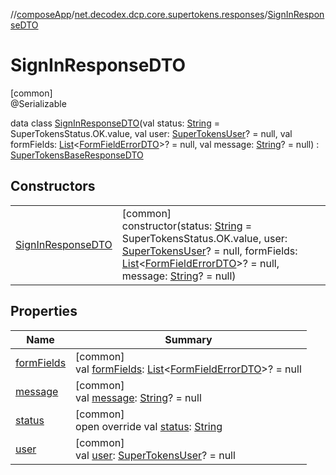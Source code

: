 //[composeApp](../../../index.md)/[net.decodex.dcp.core.supertokens.responses](../index.md)/[SignInResponseDTO](index.md)

# SignInResponseDTO

[common]\
@Serializable

data class [SignInResponseDTO](index.md)(val status: [String](https://kotlinlang.org/api/latest/jvm/stdlib/kotlin/-string/index.html) = SuperTokensStatus.OK.value, val user: [SuperTokensUser](../../net.decodex.dcp.core.supertokens.models/-super-tokens-user/index.md)? = null, val formFields: [List](https://kotlinlang.org/api/latest/jvm/stdlib/kotlin.collections/-list/index.html)&lt;[FormFieldErrorDTO](../-form-field-error-d-t-o/index.md)&gt;? = null, val message: [String](https://kotlinlang.org/api/latest/jvm/stdlib/kotlin/-string/index.html)? = null) : [SuperTokensBaseResponseDTO](../-super-tokens-base-response-d-t-o/index.md)

## Constructors

| | |
|---|---|
| [SignInResponseDTO](-sign-in-response-d-t-o.md) | [common]<br>constructor(status: [String](https://kotlinlang.org/api/latest/jvm/stdlib/kotlin/-string/index.html) = SuperTokensStatus.OK.value, user: [SuperTokensUser](../../net.decodex.dcp.core.supertokens.models/-super-tokens-user/index.md)? = null, formFields: [List](https://kotlinlang.org/api/latest/jvm/stdlib/kotlin.collections/-list/index.html)&lt;[FormFieldErrorDTO](../-form-field-error-d-t-o/index.md)&gt;? = null, message: [String](https://kotlinlang.org/api/latest/jvm/stdlib/kotlin/-string/index.html)? = null) |

## Properties

| Name | Summary |
|---|---|
| [formFields](form-fields.md) | [common]<br>val [formFields](form-fields.md): [List](https://kotlinlang.org/api/latest/jvm/stdlib/kotlin.collections/-list/index.html)&lt;[FormFieldErrorDTO](../-form-field-error-d-t-o/index.md)&gt;? = null |
| [message](message.md) | [common]<br>val [message](message.md): [String](https://kotlinlang.org/api/latest/jvm/stdlib/kotlin/-string/index.html)? = null |
| [status](status.md) | [common]<br>open override val [status](status.md): [String](https://kotlinlang.org/api/latest/jvm/stdlib/kotlin/-string/index.html) |
| [user](user.md) | [common]<br>val [user](user.md): [SuperTokensUser](../../net.decodex.dcp.core.supertokens.models/-super-tokens-user/index.md)? = null |
